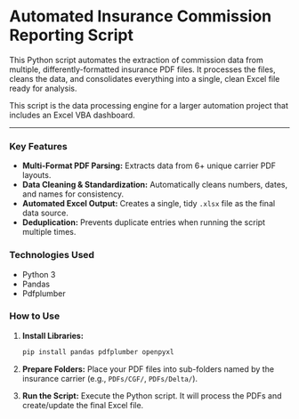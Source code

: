 # Automated Insurance Commission Reporting Script

This Python script automates the extraction of commission data from multiple, differently-formatted insurance PDF files. It processes the files, cleans the data, and consolidates everything into a single, clean Excel file ready for analysis.

This script is the data processing engine for a larger automation project that includes an Excel VBA dashboard.

---

### Key Features

*   **Multi-Format PDF Parsing:** Extracts data from 6+ unique carrier PDF layouts.
*   **Data Cleaning & Standardization:** Automatically cleans numbers, dates, and names for consistency.
*   **Automated Excel Output:** Creates a single, tidy `.xlsx` file as the final data source.
*   **Deduplication:** Prevents duplicate entries when running the script multiple times.

### Technologies Used

*   Python 3
*   Pandas
*   Pdfplumber

### How to Use

1.  **Install Libraries:**
    ```bash
    pip install pandas pdfplumber openpyxl
    ```

2.  **Prepare Folders:** Place your PDF files into sub-folders named by the insurance carrier (e.g., `PDFs/CGF/`, `PDFs/Delta/`).

3.  **Run the Script:** Execute the Python script. It will process the PDFs and create/update the final Excel file.
